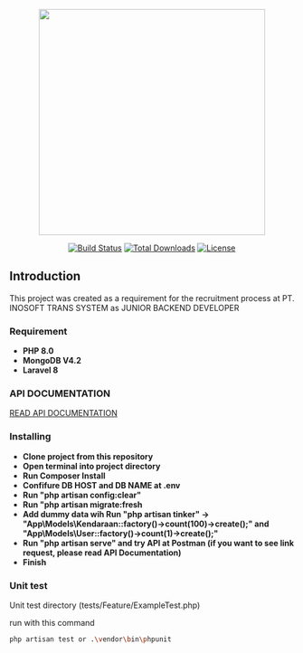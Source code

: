 <p align="center"><a href="https://laravel.com" target="_blank"><img src="https://raw.githubusercontent.com/laravel/art/master/logo-lockup/5%20SVG/2%20CMYK/1%20Full%20Color/laravel-logolockup-cmyk-red.svg" width="400"></a></p>

<p align="center">
<a href="https://travis-ci.org/laravel/framework"><img src="https://travis-ci.org/laravel/framework.svg" alt="Build Status"></a>
<a href="https://packagist.org/packages/laravel/framework"><img src="https://img.shields.io/packagist/dt/laravel/framework" alt="Total Downloads"></a>
<a href="https://packagist.org/packages/laravel/framework"><img src="https://img.shields.io/packagist/l/laravel/framework" alt="License"></a>
</p>

## Introduction

This project was created as a requirement for the recruitment process at PT. INOSOFT TRANS SYSTEM as JUNIOR BACKEND DEVELOPER

### Requirement

- **PHP 8.0**
- **MongoDB V4.2**
- **Laravel 8**

### API DOCUMENTATION
[READ API DOCUMENTATION](https://documenter.getpostman.com/view/10814562/UzQmxUbz)

### Installing

- **Clone project from this repository**
- **Open terminal into project directory**
- **Run Composer Install**
- **Confifure DB HOST and DB NAME at .env**
- **Run "php artisan config:clear"**
- **Run "php artisan migrate:fresh**
- **Add dummy data wih Run "php artisan tinker" -> "App\Models\Kendaraan::factory()->count(100)->create();" and "App\Models\User::factory()->count(1)->create();"**
- **Run "php artisan serve" and try API at Postman (if you want to see link request, please read API Documentation)**
- **Finish**

### Unit test
Unit test directory (tests/Feature/ExampleTest.php)

run with this command
```sh
php artisan test or .\vendor\bin\phpunit
```
